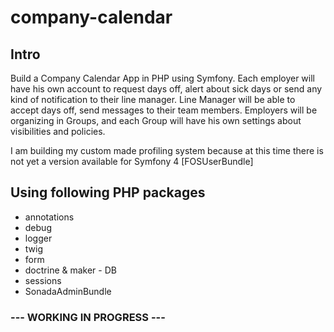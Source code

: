 # company-calendar

## Intro
Build a Company Calendar App in PHP using Symfony. Each employer will have his own account to request days off, alert about sick days or send any kind of notification to their line manager. Line Manager will be able to accept days off, send messages to their team members. Employers will be organizing in Groups, and each Group will have his own settings about visibilities and policies.

I am building my custom made profiling system because at this time there is not yet a version available for Symfony 4 [FOSUserBundle]


## Using following PHP packages

<ul>
<li>annotations</li>
<li>debug</li>
<li>logger</li>
<li>twig</li>
<li>form</li>
<li>doctrine & maker - DB</l1>
<li>sessions</li>
<li>SonadaAdminBundle</li>
</ul>


### --- WORKING IN PROGRESS ---


